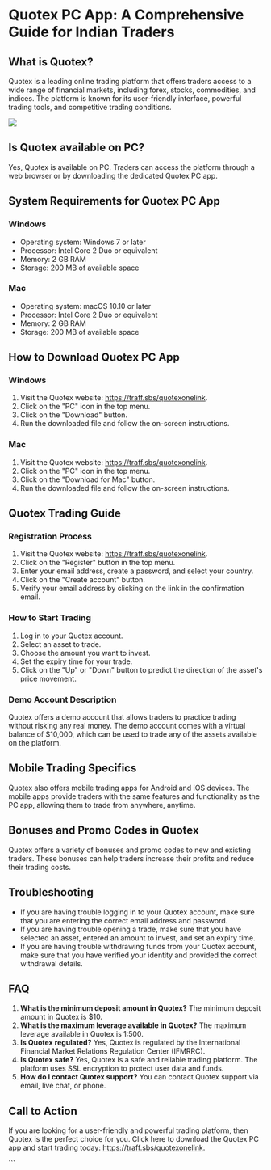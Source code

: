 # Quotex PC App: A Comprehensive Guide for Indian Traders

## What is Quotex?

Quotex is a leading online trading platform that offers traders access
to a wide range of financial markets, including forex, stocks,
commodities, and indices. The platform is known for its user-friendly
interface, powerful trading tools, and competitive trading conditions.

[![](https://static.quotex.io/files/1_en/300_250.jpg)](https://traff.sbs/brokerqxsignupf)

## Is Quotex available on PC?

Yes, Quotex is available on PC. Traders can access the platform through
a web browser or by downloading the dedicated Quotex PC app.

## System Requirements for Quotex PC App

### Windows

-   Operating system: Windows 7 or later
-   Processor: Intel Core 2 Duo or equivalent
-   Memory: 2 GB RAM
-   Storage: 200 MB of available space

### Mac

-   Operating system: macOS 10.10 or later
-   Processor: Intel Core 2 Duo or equivalent
-   Memory: 2 GB RAM
-   Storage: 200 MB of available space

## How to Download Quotex PC App

### Windows

1.  Visit the Quotex website: https://traff.sbs/quotexonelink.
2.  Click on the "PC" icon in the top menu.
3.  Click on the "Download" button.
4.  Run the downloaded file and follow the on-screen instructions.

### Mac

1.  Visit the Quotex website: https://traff.sbs/quotexonelink.
2.  Click on the "PC" icon in the top menu.
3.  Click on the "Download for Mac" button.
4.  Run the downloaded file and follow the on-screen instructions.

## Quotex Trading Guide

### Registration Process

1.  Visit the Quotex website: https://traff.sbs/quotexonelink.
2.  Click on the "Register" button in the top menu.
3.  Enter your email address, create a password, and select your
    country.
4.  Click on the "Create account" button.
5.  Verify your email address by clicking on the link in the
    confirmation email.

### How to Start Trading

1.  Log in to your Quotex account.
2.  Select an asset to trade.
3.  Choose the amount you want to invest.
4.  Set the expiry time for your trade.
5.  Click on the "Up" or "Down" button to predict the
    direction of the asset\'s price movement.

### Demo Account Description

Quotex offers a demo account that allows traders to practice trading
without risking any real money. The demo account comes with a virtual
balance of \$10,000, which can be used to trade any of the assets
available on the platform.

## Mobile Trading Specifics

Quotex also offers mobile trading apps for Android and iOS devices. The
mobile apps provide traders with the same features and functionality as
the PC app, allowing them to trade from anywhere, anytime.

## Bonuses and Promo Codes in Quotex

Quotex offers a variety of bonuses and promo codes to new and existing
traders. These bonuses can help traders increase their profits and
reduce their trading costs.

## Troubleshooting

-   If you are having trouble logging in to your Quotex account, make
    sure that you are entering the correct email address and password.
-   If you are having trouble opening a trade, make sure that you have
    selected an asset, entered an amount to invest, and set an expiry
    time.
-   If you are having trouble withdrawing funds from your Quotex
    account, make sure that you have verified your identity and provided
    the correct withdrawal details.

## FAQ

1.  **What is the minimum deposit amount in Quotex?** The minimum
    deposit amount in Quotex is \$10.
2.  **What is the maximum leverage available in Quotex?** The maximum
    leverage available in Quotex is 1:500.
3.  **Is Quotex regulated?** Yes, Quotex is regulated by the
    International Financial Market Relations Regulation Center (IFMRRC).
4.  **Is Quotex safe?** Yes, Quotex is a safe and reliable trading
    platform. The platform uses SSL encryption to protect user data and
    funds.
5.  **How do I contact Quotex support?** You can contact Quotex support
    via email, live chat, or phone.

## Call to Action

If you are looking for a user-friendly and powerful trading platform,
then Quotex is the perfect choice for you. Click here to download the
Quotex PC app and start trading today: https://traff.sbs/quotexonelink.

\`\`\`

